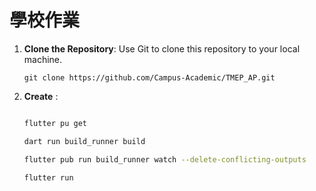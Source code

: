 # 學校作業

1. **Clone the Repository**: Use Git to clone this repository to your local machine.

   ```shell
   git clone https://github.com/Campus-Academic/TMEP_AP.git
   ```

2. **Create** :

   ```bash

   flutter pu get

   dart run build_runner build

   flutter pub run build_runner watch --delete-conflicting-outputs

   flutter run
   ```
